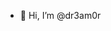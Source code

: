 - 👋 Hi, I’m @dr3am0r


<!---
dr3am0r/dr3am0r is a ✨ special ✨ repository because its `README.md` (this file) appears on your GitHub profile.
You can click the Preview link to take a look at your changes.
--->
